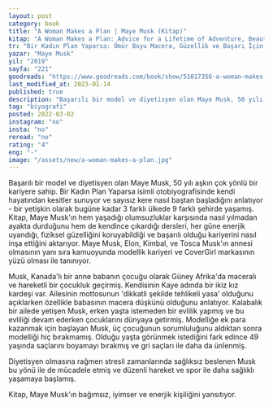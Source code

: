 ```yaml
---
layout: post
category: book
title: "A Woman Makes a Plan | Maye Musk (Kitap)"
kitap: "A Woman Makes a Plan: Advice for a Lifetime of Adventure, Beauty, and Success"
tr: "Bir Kadın Plan Yaparsa: Ömür Boyu Macera, Güzellik ve Başarı İçin Tavsiyeler"
yazar: "Maye Musk"
yil: "2019"
sayfa: "221"
goodreads: "https://www.goodreads.com/book/show/51017356-a-woman-makes-a-plan"
last_modified_at: 2023-01-14
published: true  
description: "Başarılı bir model ve diyetisyen olan Maye Musk, 50 yılı aşkın çok yönlü bir kariyere sahip. Bir Kadın Plan Yaparsa isimli otobiyografisinde kendi hayatından kesitler sunuyor ve sayısız kere nasıl baştan başladığını anlatıyor."
tag: "biyografi"
posted: 2022-03-02
instagram: "no"
insta: "no"
reread: "no"
rating: "4"
eng: "-"
image: "/assets/new/a-woman-makes-a-plan.jpg"
---
```


Başarılı bir model ve diyetisyen olan Maye Musk, 50 yılı aşkın çok yönlü bir kariyere sahip. Bir Kadın Plan Yaparsa isimli otobiyografisinde kendi hayatından kesitler sunuyor ve sayısız kere nasıl baştan başladığını anlatıyor - bir yetişkin olarak bugüne kadar 3 farklı ülkede 9 farklı şehirde yaşamış. Kitap, Maye Musk'ın hem yaşadığı olumsuzluklar karşısında nasıl yılmadan ayakta durduğunu hem de kendince çıkardığı dersleri, her güne enerjik uyandığı, fiziksel güzelliğini koruyabildiği ve başarılı olduğu kariyerini nasıl inşa ettiğini aktarıyor. Maye Musk, Elon, Kimbal, ve Tosca Musk'ın annesi olmasının yanı sıra kamuoyunda modellik kariyeri ve CoverGirl markasının yüzü olması ile tanınıyor.

Musk, Kanada'lı bir anne babanın çocuğu olarak Güney Afrika'da maceralı ve hareketli bir çocukluk geçirmiş. Kendisinin Kaye adında bir ikiz kız kardeşi var. Ailesinin mottosunun 'dikkatli şekilde tehlikeli yasa' olduğunu açıklarken özellikle babasının macera düşkünü olduğunu anlatıyor. Kalabalık bir ailede yetişen Musk, erken yaşta istemeden bir evlilik yapmış ve bu evliliği devam ederken çocuklarını dünyaya getirmiş. Modelliğe ek para kazanmak için başlayan Musk, üç çocuğunun sorumluluğunu aldıktan sonra modelliği hiç bırakmamış. Olduğu yaşta görünmek istediğini fark edince 49 yaşında saçlarını boyamayı bırakmış ve gri saçları ile daha da ünlenmiş.

Diyetisyen olmasına rağmen stresli zamanlarında sağlıksız beslenen Musk bu yönü ile de mücadele etmiş ve düzenli hareket ve spor ile daha sağlıklı yaşamaya başlamış.

Kitap, Maye Musk'ın bağımsız, iyimser ve enerjik kişiliğini yansıtıyor.
